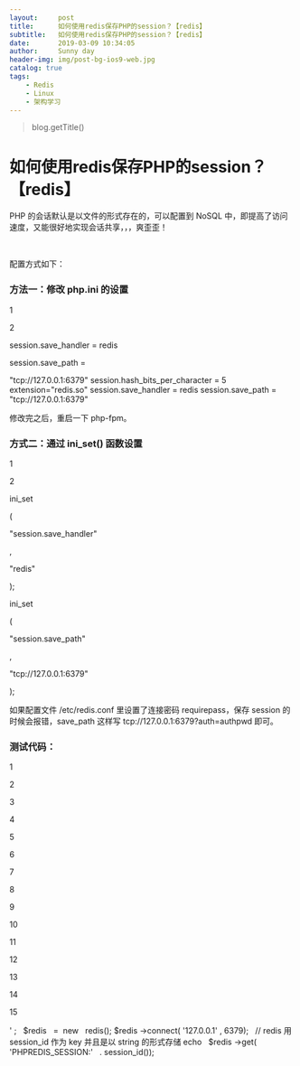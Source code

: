 ```yaml
---
layout:     post
title:      如何使用redis保存PHP的session？【redis】
subtitle:   如何使用redis保存PHP的session？【redis】
date:       2019-03-09 10:34:05
author:     Sunny day
header-img: img/post-bg-ios9-web.jpg
catalog: true
tags:
    - Redis
    - Linux
    - 架构学习
---
```

>blog.getTitle() 

# 如何使用redis保存PHP的session？【redis】


PHP 的会话默认是以文件的形式存在的，可以配置到 NoSQL 中，即提高了访问速度，又能很好地实现会话共享，，，爽歪歪！ 

 

配置方式如下：

### 方法一：修改 php.ini 的设置

1

2

session.save_handler = redis

session.save_path = 

"tcp://127.0.0.1:6379" 
session.hash_bits_per_character = 5 extension="redis.so" session.save_handler = redis session.save_path = "tcp://127.0.0.1:6379"

修改完之后，重启一下 php-fpm。

### 方式二：通过 ini_set() 函数设置

1

2

ini_set

(

"session.save_handler"

, 

"redis"

);

ini_set

(

"session.save_path"

, 

"tcp://127.0.0.1:6379"

);

如果配置文件 /etc/redis.conf 里设置了连接密码 requirepass，保存 session 的时候会报错，save_path 这样写 tcp://127.0.0.1:6379?auth=authpwd 即可。

### 测试代码：

1

2

3

4

5

6

7

8

9

10

11

12

13

14

15

<?php

// 如果未修改php.ini下面两行注释去掉

// ini_set('session.save_handler', 'redis');

// ini_set('session.save_path', 'tcp://127.0.0.1:6379');

 

session_start();

$_SESSION

[

'sessionid'

] = 

'this is session content!'

;

echo
 

$_SESSION

[

'sessionid'

];

echo
 

'<br/>'

;

 

$redis
 

= 

new
 

redis();

$redis

->connect(

'127.0.0.1'

, 6379);

 

// redis 用 session_id 作为 key 并且是以 string 的形式存储

echo
 

$redis

->get(

'PHPREDIS_SESSION:'
 

. session_id());

